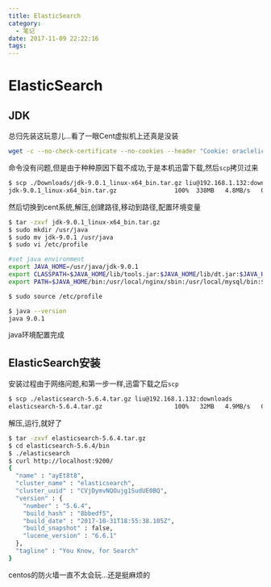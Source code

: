 ```yaml
---
title: ElasticSearch
category:
  - 笔记
date: 2017-11-09 22:22:16
tags:
---
```

# ElasticSearch
<!--more-->

## JDK
<!--more-->

总归先装这玩意儿...看了一眼Cent虚拟机上还真是没装

```sh
wget -c --no-check-certificate --no-cookies --header "Cookie: oraclelicense=accept-securebackup-cookie" http://download.oracle.com/otn-pub/java/jdk/9.0.1+11/jdk-9.0.1_linux-x64_bin.tar.gz
```

命令没有问题,但是由于种种原因下载不成功,于是本机迅雷下载,然后`scp`拷贝过来

```sh
$ scp ./Downloads/jdk-9.0.1_linux-x64_bin.tar.gz liu@192.168.1.132:downloads
jdk-9.0.1_linux-x64_bin.tar.gz                100%  338MB   4.8MB/s   01:09
```

然后切换到cent系统,解压,创建路径,移动到路径,配置环境变量

```sh
$ tar -zxvf jdk-9.0.1_linux-x64_bin.tar.gz
$ sudo mkdir /usr/java
$ sudo mv jdk-9.0.1 /usr/java
$ sudo vi /etc/profile

#set java environment
export JAVA_HOME=/usr/java/jdk-9.0.1
export CLASSPATH=$JAVA_HOME/lib/tools.jar:$JAVA_HOME/lib/dt.jar:$JAVA_HOME/lib
export PATH=$JAVA_HOME/bin:/usr/local/nginx/sbin:/usr/local/mysql/bin:$PATH

$ sudo source /etc/profile

$ java --version
java 9.0.1
```

java环境配置完成

## ElasticSearch安装

安装过程由于网络问题,和第一步一样,迅雷下载之后`scp`

```sh
$ scp ./elasticsearch-5.6.4.tar.gz liu@192.168.1.132:downloads
elasticsearch-5.6.4.tar.gz                    100%   32MB   4.9MB/s   00:06
```

解压,运行,就好了

```sh
$ tar -zxvf elasticsearch-5.6.4.tar.gz
$ cd elasticsearch-5.6.4/bin
$ ./elasticsearch
$ curl http://localhost:9200/
{
  "name" : "ayEt8t8",
  "cluster_name" : "elasticsearch",
  "cluster_uuid" : "CVjDymvNQOujg1SudUE0BQ",
  "version" : {
    "number" : "5.6.4",
    "build_hash" : "8bbedf5",
    "build_date" : "2017-10-31T18:55:38.105Z",
    "build_snapshot" : false,
    "lucene_version" : "6.6.1"
  },
  "tagline" : "You Know, for Search"
}
```

centos的防火墙一直不太会玩...还是挺麻烦的